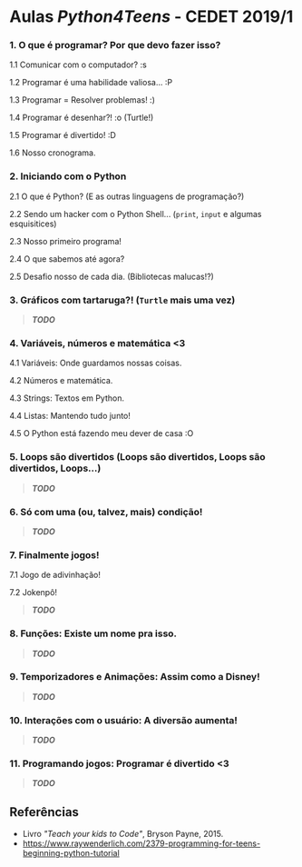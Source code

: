 # Aulas _Python4Teens_ - CEDET 2019/1

### 1. O que é programar? Por que devo fazer isso?

1.1 Comunicar com o computador? :s 

1.2 Programar é uma habilidade valiosa... :P

1.3 Programar = Resolver problemas! :)

1.4 Programar é desenhar?! :o (Turtle!)

1.5 Programar é divertido! :D

1.6 Nosso cronograma.


### 2. Iniciando com o Python   
    
2.1 O que é Python? (E as outras linguagens de programação?)

2.2 Sendo um hacker com o Python Shell... (`print`, `input` e algumas esquisitices) 

2.3 Nosso primeiro programa!

2.4 O que sabemos até agora?

2.5 Desafio nosso de cada dia. (Bibliotecas malucas!?)


### 3. Gráficos com tartaruga?! (`Turtle` mais uma vez)

> **_TODO_**


### 4. Variáveis, números e matemática <3

4.1 Variáveis: Onde guardamos nossas coisas.

4.2 Números e matemática.

4.3 Strings: Textos em Python.

4.4 Listas: Mantendo tudo junto!

4.5 O Python está fazendo meu dever de casa :O


### 5. Loops são divertidos (Loops são divertidos, Loops são divertidos, Loops...) 

> **_TODO_**

### 6. Só com uma (ou, talvez, mais) condição!

> **_TODO_**

### 7. Finalmente jogos!

7.1 Jogo de adivinhação!

7.2 Jokenpô!

> **_TODO_**

### 8. Funções: Existe um nome pra isso.

> **_TODO_**

### 9. Temporizadores e Animações: Assim como a Disney! 

> **_TODO_**

### 10. Interações com o usuário: A diversão aumenta!

> **_TODO_**

### 11. Programando jogos: Programar é divertido <3

> **_TODO_**

## Referências
- Livro _"Teach your kids to Code"_, Bryson Payne, 2015.
- https://www.raywenderlich.com/2379-programming-for-teens-beginning-python-tutorial

